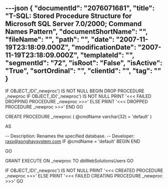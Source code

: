 ---json
{
  "documentId": "2076071681",
  "title": "T-SQL: Stored Procedure Structure for Microsoft SQL Server 7.0/2000; Command Names Pattern",
  "documentShortName": "",
  "fileName": "",
  "path": "",
  "date": "2007-11-19T23:18:09.000Z",
  "modificationDate": "2007-11-19T23:18:09.000Z",
  "templateId": "",
  "segmentId": "72",
  "isRoot": "False",
  "isActive": "True",
  "sortOrdinal": "",
  "clientId": "",
  "tag": ""
}
---

IF OBJECT_ID('_newproc') IS NOT NULL
BEGIN
    DROP PROCEDURE _newproc
    IF OBJECT_ID('_newproc') IS NOT NULL
        PRINT '&lt;&lt;&lt; FAILED DROPPING PROCEDURE _newproc &gt;&gt;&gt;'
    ELSE
        PRINT '&lt;&lt;&lt; DROPPED PROCEDURE _newproc &gt;&gt;&gt;'
END
GO

CREATE PROCEDURE _newproc
(
    @cmdName   varchar(32)  = 'default'
)

AS

-- Description: Renames the specified database.
-- Developer: rasx@songhaysystem.com
IF @cmdName = 'default'
BEGIN
END

GO

GRANT EXECUTE ON _newproc TO dbWebSolutionsUsers
GO

IF OBJECT_ID('_newproc') IS NOT NULL
    PRINT '&lt;&lt;&lt; CREATED PROCEDURE _newproc &gt;&gt;&gt;'
ELSE
    PRINT '&lt;&lt;&lt; FAILED CREATING PROCEDURE _newproc &gt;&gt;&gt;'
GO
